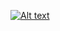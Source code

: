[![Alt text](https://img.youtube.com/vi/W0yp3rSfx3I/0.jpg)](https://www.youtube.com/watch?v=W0yp3rSfx3I)
